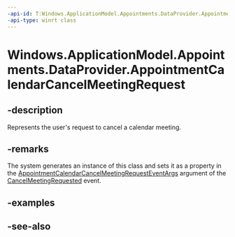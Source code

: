 ----api-id: T:Windows.ApplicationModel.Appointments.DataProvider.AppointmentCalendarCancelMeetingRequest
-api-type: winrt class
---<!-- Class syntax.public class AppointmentCalendarCancelMeetingRequest : Windows.ApplicationModel.Appointments.DataProvider.IAppointmentCalendarCancelMeetingRequest--># Windows.ApplicationModel.Appointments.DataProvider.AppointmentCalendarCancelMeetingRequest## -descriptionRepresents the user's request to cancel a calendar meeting.## -remarksThe system generates an instance of this class and sets it as a property in the [AppointmentCalendarCancelMeetingRequestEventArgs](appointmentcalendarcancelmeetingrequesteventargs.md) argument of the [CancelMeetingRequested](appointmentdataproviderconnection_cancelmeetingrequested.md) event.## -examples## -see-also